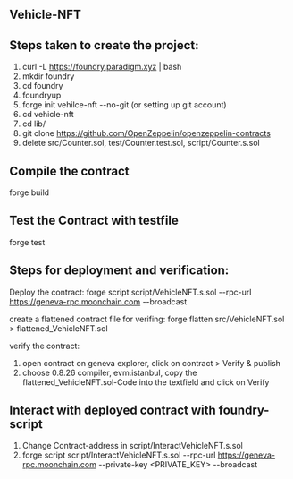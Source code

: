 ## Vehicle-NFT

## Steps taken to create the project:


1. curl -L https://foundry.paradigm.xyz | bash
2. mkdir foundry
3. cd foundry
4. foundryup
5. forge init vehilce-nft --no-git (or setting up git account)
6. cd vehicle-nft
7. cd lib/
8. git clone https://github.com/OpenZeppelin/openzeppelin-contracts
9. delete src/Counter.sol, test/Counter.test.sol, script/Counter.s.sol

## Compile the contract
forge build

## Test the Contract with testfile
forge test


## Steps for deployment and verification:
Deploy the contract:
forge script script/VehicleNFT.s.sol --rpc-url https://geneva-rpc.moonchain.com --broadcast

create a flattened contract file for verifing:
forge flatten src/VehicleNFT.sol > flattened_VehicleNFT.sol

verify the contract:
1. open contract on geneva explorer, click on contract > Verify & publish
2. choose 0.8.26 compiler, evm:istanbul, copy the flattened_VehicleNFT.sol-Code into the textfield and click on Verify

## Interact with deployed contract with foundry-script
1. Change Contract-address in script/InteractVehicleNFT.s.sol
2. forge script script/InteractVehicleNFT.s.sol --rpc-url  https://geneva-rpc.moonchain.com --private-key <PRIVATE_KEY> --broadcast
